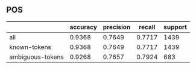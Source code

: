 
## POS

|                  | accuracy | precision | recall | support |
|------------------|----------|-----------|--------|---------|
| all              | 0.9368   | 0.7649    | 0.7717 | 1439    |
| known-tokens     | 0.9368   | 0.7649    | 0.7717 | 1439    |
| ambiguous-tokens | 0.9268   | 0.7657    | 0.7924 | 683     |

